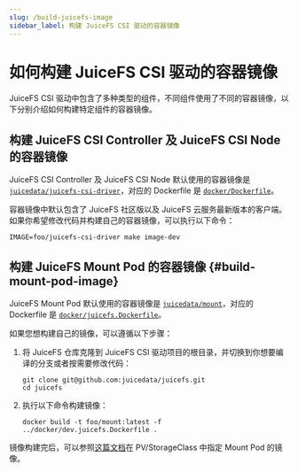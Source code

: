 ```yaml
---
slug: /build-juicefs-image
sidebar_label: 构建 JuiceFS CSI 驱动的容器镜像
---
```


# 如何构建 JuiceFS CSI 驱动的容器镜像

JuiceFS CSI 驱动中包含了多种类型的组件，不同组件使用了不同的容器镜像，以下分别介绍如何构建特定组件的容器镜像。

## 构建 JuiceFS CSI Controller 及 JuiceFS CSI Node 的容器镜像

JuiceFS CSI Controller 及 JuiceFS CSI Node 默认使用的容器镜像是 [`juicedata/juicefs-csi-driver`](https://hub.docker.com/r/juicedata/juicefs-csi-driver)，对应的 Dockerfile 是 [`docker/Dockerfile`](https://github.com/juicedata/juicefs-csi-driver/blob/master/docker/Dockerfile)。

容器镜像中默认包含了 JuiceFS 社区版以及 JuiceFS 云服务最新版本的客户端。如果你希望修改代码并构建自己的容器镜像，可以执行以下命令：

```shell
IMAGE=foo/juicefs-csi-driver make image-dev
```

## 构建 JuiceFS Mount Pod 的容器镜像 {#build-mount-pod-image}

JuiceFS Mount Pod 默认使用的容器镜像是 [`juicedata/mount`](https://hub.docker.com/r/juicedata/mount)，对应的 Dockerfile 是 [`docker/juicefs.Dockerfile`](https://github.com/juicedata/juicefs-csi-driver/blob/master/docker/juicefs.Dockerfile)。

如果您想构建自己的镜像，可以遵循以下步骤：

1. 将 JuiceFS 仓库克隆到 JuiceFS CSI 驱动项目的根目录，并切换到你想要编译的分支或者按需要修改代码：

   ```shell
   git clone git@github.com:juicedata/juicefs.git
   cd juicefs
   ```

2. 执行以下命令构建镜像：

   ```shell
   docker build -t foo/mount:latest -f ../docker/dev.juicefs.Dockerfile .
   ```

镜像构建完后，可以参照[这篇文档](../administration/upgrade-juicefs-client.md#upgrade-mount-pod-image)在 PV/StorageClass 中指定 Mount Pod 的镜像。
